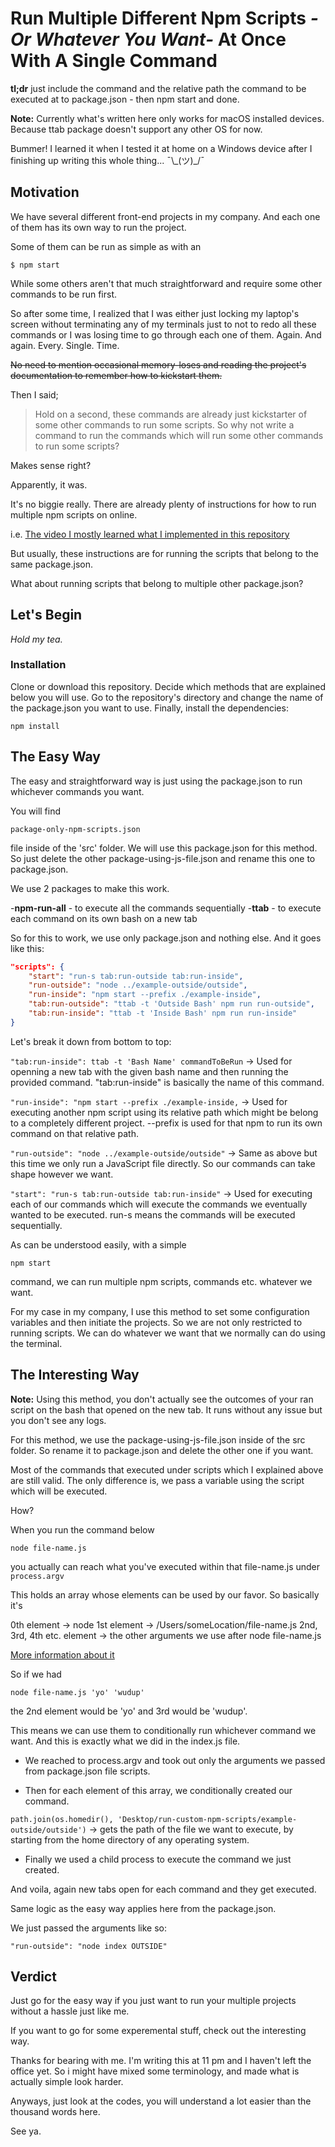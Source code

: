 # Run Multiple Different Npm Scripts _-Or Whatever You Want-_ At Once With A Single Command

**tl;dr** just include the command and the relative path the command to be executed at to package.json - then npm start and done.

**Note:** Currently what's written here only works for macOS installed devices. Because ttab package doesn't support any other OS for now.

Bummer! I learned it when I tested it at home on a Windows device after I finishing up writing this whole thing... ¯\\\_(ツ)\_/¯

## Motivation

We have several different front-end projects in my company. And each one of them has its own way to run the project.

Some of them can be run as simple as with an

`$ npm start`

While some others aren't that much straightforward and require some other commands to be run first.

So after some time, I realized that I was either just locking my laptop's screen without terminating any of my terminals just to not to redo all these commands or I was losing time to go through each one of them. Again. And again. Every. Single. Time.

~~No need to mention occasional memory-loses and reading the project's documentation to remember how to kickstart them.~~

Then I said;

> Hold on a second, these commands are already just kickstarter of some other commands to run some scripts. So why not write a command to run the commands which will run some other commands to run some scripts?

Makes sense right?

Apparently, it was.

It's no biggie really. There are already plenty of instructions for how to run multiple npm scripts on online.

i.e. [The video I mostly learned what I implemented in this repository](https://egghead.io/lessons/npm-open-multiple-terminal-tabs-on-npm-start-with-ttab-and-npm-run-all 'The video I mostly got what I implemented in this repository')

But usually, these instructions are for running the scripts that belong to the same package.json.

What about running scripts that belong to multiple other package.json?

## Let's Begin

_Hold my tea._

### Installation

Clone or download this repository.
Decide which methods that are explained below you will use.
Go to the repository's directory and change the name of the package.json you want to use.
Finally, install the dependencies:

`npm install`

## The Easy Way

The easy and straightforward way is just using the package.json to run whichever commands you want.

You will find

`package-only-npm-scripts.json`

file inside of the 'src' folder. We will use this package.json for this method. So just delete the other package-using-js-file.json and rename this one to package.json.

We use 2 packages to make this work.

-**npm-run-all** - to execute all the commands sequentially -**ttab** - to execute each command on its own bash on a new tab

So for this to work, we use only package.json and nothing else. And it goes like this:

```json
"scripts": {
    "start": "run-s tab:run-outside tab:run-inside",
    "run-outside": "node ../example-outside/outside",
    "run-inside": "npm start --prefix ./example-inside",
    "tab:run-outside": "ttab -t 'Outside Bash' npm run run-outside",
    "tab:run-inside": "ttab -t 'Inside Bash' npm run run-inside"
}
```

Let's break it down from bottom to top:

`"tab:run-inside": ttab -t 'Bash Name' commandToBeRun` -> Used for openning a new tab with the given bash name and then running the provided command. "tab:run-inside" is basically the name of this command.

`"run-inside": "npm start --prefix ./example-inside,` -> Used for executing another npm script using its relative path which might be belong to a completely different project. --prefix is used for that npm to run its own command on that relative path.

`"run-outside": "node ../example-outside/outside"` -> Same as above but this time we only run a JavaScript file directly. So our commands can take shape however we want.

`"start": "run-s tab:run-outside tab:run-inside"` -> Used for executing each of our commands which will execute the commands we eventually wanted to be executed. run-s means the commands will be executed sequentially.

As can be understood easily, with a simple

`npm start`

command, we can run multiple npm scripts, commands etc. whatever we want.

For my case in my company, I use this method to set some configuration variables and then initiate the projects. So we are not only restricted to running scripts. We can do whatever we want that we normally can do using the terminal.

## The Interesting Way

**Note:** Using this method, you don't actually see the outcomes of your ran script on the bash that opened on the new tab. It runs without any issue but you don't see any logs.

For this method, we use the package-using-js-file.json inside of the src folder. So rename it to package.json and delete the other one if you want.

Most of the commands that executed under scripts which I explained above are still valid. The only difference is, we pass a variable using the script which will be executed.

How?

When you run the command below

`node file-name.js`

you actually can reach what you've executed within that file-name.js under `process.argv`

This holds an array whose elements can be used by our favor. So basically it's

0th element -> node
1st element -> /Users/someLocation/file-name.js
2nd, 3rd, 4th etc. element -> the other arguments we use after node file-name.js

[More information about it](https://stackoverflow.com/a/22214067 'More information about it')

So if we had

`node file-name.js 'yo' 'wudup'`

the 2nd element would be 'yo' and 3rd would be 'wudup'.

This means we can use them to conditionally run whichever command we want. And this is exactly what we did in the index.js file.

- We reached to process.argv and took out only the arguments we passed from package.json file scripts.

- Then for each element of this array, we conditionally created our command.

`path.join(os.homedir(), 'Desktop/run-custom-npm-scripts/example-outside/outside')` -> gets the path of the file we want to execute, by starting from the home directory of any operating system.

- Finally we used a child process to execute the command we just created.

And voila, again new tabs open for each command and they get executed.

Same logic as the easy way applies here from the package.json.

We just passed the arguments like so:

`"run-outside": "node index OUTSIDE"`

## Verdict

Just go for the easy way if you just want to run your multiple projects without a hassle just like me.

If you want to go for some experemental stuff, check out the interesting way.

Thanks for bearing with me. I'm writing this at 11 pm and I haven't left the office yet. So i might have mixed some terminology, and made what is actually simple look harder.

Anyways, just look at the codes, you will understand a lot easier than the thousand words here.

See ya.
